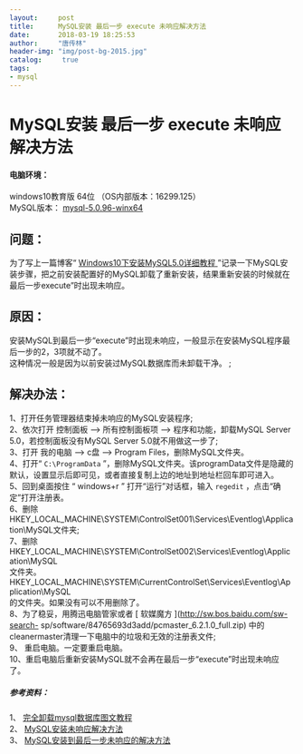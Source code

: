```yaml
---
layout:		post
title: 		MySQL安装 最后一步 execute 未响应解决方法
date: 		2018-03-19 18:25:53
author:		"唐传林"
header-img: "img/post-bg-2015.jpg"
catalog:	 true
tags:
- mysql
---
```

#  MySQL安装 最后一步 execute 未响应解决方法

####  电脑环境：

windows10教育版 64位 （OS内部版本：16299.125）  
MySQL版本： [ mysql-5.0.96-winx64
](https://cdn.mysql.com/archives/mysql-5.0/mysql-5.0.96-winx64.zip)

##  问题：

为了写上一篇博客“ [ Windows10下安装MySQL5.0详细教程
](http://blog.csdn.net/tang_chuanlin/article/details/79603063)
”记录一下MySQL安装步骤，把之前安装配置好的MySQL卸载了重新安装，结果重新安装的时候就在最后一步execute”时出现未响应。

##  原因：

安装MySQL到最后一步“execute”时出现未响应，一般显示在安装MySQL程序最后一步的2，3项就不动了。  
这种情况一般是因为以前安装过MySQL数据库而未卸载干净。  ;

##  解决办法：

1、打开任务管理器结束掉未响应的MySQL安装程序;  
2、依次打开 控制面板 ——> 所有控制面板项 ——> 程序和功能，卸载MySQL Server 5.0，若控制面板没有MySQL Server
5.0就不用做这一步了;  
3、打开 我的电脑 ——> c盘 ——> Program Files，删除MySQL文件夹。  
4、打开“ ` C:\ProgramData `
”，删除MySQL文件夹。该programData文件是隐藏的默认，设置显示后即可见，或者直接复制上边的地址到地址栏回车即可进入。  
5、回到桌面按住 “ windows+r ” 打开“运行”对话框，输入 ` regedit ` ，点击“确定”打开注册表。  
6、删除  
HKEY_LOCAL_MACHINE\SYSTEM\ControlSet001\Services\Eventlog\Application\MySQL文件夹;  
7、删除  
HKEY_LOCAL_MACHINE\SYSTEM\ControlSet002\Services\Eventlog\Application\MySQL  
文件夹。  
HKEY_LOCAL_MACHINE\SYSTEM\CurrentControlSet\Services\Eventlog\Application\MySQL  
的文件夹。如果没有可以不用删除了。  
8、为了稳妥，用腾迅电脑管家或者 [ 软媒魔方 ](http://sw.bos.baidu.com/sw-search-
sp/software/84765693d3add/pcmaster_6.2.1.0_full.zip)
中的cleanermaster清理一下电脑中的垃圾和无效的注册表文件;  
9、  重启电脑。一定要重启电脑。  
10、重启电脑后重新安装MySQL就不会再在最后一步“execute”时出现未响应了。

#####  参考资料：

1、 [ 完全卸载mysql数据库图文教程
](https://jingyan.baidu.com/article/f96699bbaa8fc1894f3c1b5a.html)  
2、 [ MySQL安装未响应解决方法
](https://www.cnblogs.com/ywangzi/archive/2012/08/27/2658885.html)  
3、 [ MySQL安装到最后一步未响应的解决方法
](http://blog.csdn.net/u012894785/article/details/44985545)

